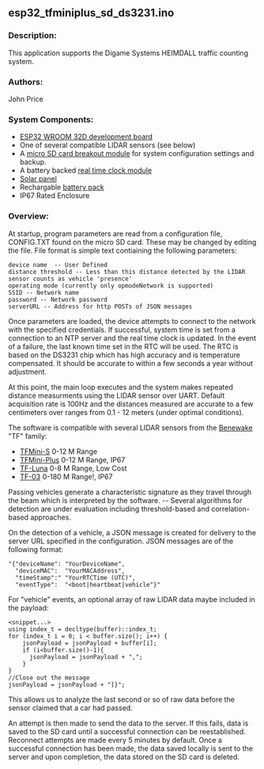 ## esp32_tfminiplus_sd_ds3231.ino

### Description:
This application supports the Digame Systems HEIMDALL traffic counting system. 

### Authors: 
John Price

### System Components:
* [ESP32 WROOM 32D development board](https://docs.espressif.com/projects/esp-idf/en/latest/esp32/hw-reference/esp32/get-started-devkitc.html)
* One of several compatible LIDAR sensors (see below)
* A [micro SD card breakout module](https://www.adafruit.com/product/254) for system configuration settings and backup.
* A battery backed [real time clock module](https://www.adafruit.com/product/3013)
* [Solar panel](https://voltaicsystems.com/9-watt-panel/)
* Rechargable [battery pack](https://voltaicsystems.com/v50/)
* IP67 Rated Enclosure

### Overview:

At startup, program parameters are read from a configuration file, CONFIG.TXT found on the micro SD card. These may be changed by editing the file. File format is simple text contiaining the following parameters: 

    device name  -- User Defined
    distance threshold -- Less than this distance detected by the LIDAR sensor counts as vehicle 'presence' 
    operating mode (currently only opmodeNetwork is supported)
    SSID -- Network name
    password -- Network password
    serverURL -- Address for http POSTs of JSON messages

Once parameters are loaded, the device attempts to connect to the network with the specified credentials. If successful, system time is set from a connection to an NTP server and the real time clock is updated. In the event of a failure, the last known time set in the RTC will be used. The RTC is based on the DS3231 chip which has high accuracy and is temperature compensated. It should be accurate to within a few seconds a year without adjustment.

At this point, the main loop executes and the system makes repeated distance measurments using the LIDAR sensor over UART. Default acquisition rate is 100Hz and the distances measured are accurate to a few centimeters over ranges from 0.1 - 12 meters (under optimal conditions).

The software is compatible with several LIDAR sensors from the [Benewake](http://en.benewake.com/) "TF" family: 
* [TFMini-S](http://en.benewake.com/product/detail/5c345e26e5b3a844c472329c.html) 0-12 M Range
* [TFMini-Plus](http://en.benewake.com/product/detail/5c345cd0e5b3a844c472329b.html) 0-12 M Range, IP67
* [TF-Luna](http://en.benewake.com/product/detail/5e1c1fd04d839408076b6255.html) 0-8 M Range, Low Cost
* [TF-03](http://en.benewake.com/product/detail/5c345cc2e5b3a844c472329a.html) 0-180 M Range!, IP67

Passing vehicles generate a characteristic signature as they travel through the beam which is interpreted by the software. -- Several algorithms for detection are under evaluation including threshold-based and correlation-based approaches.

On the detection of a vehicle, a JSON message is created for delivery to the server URL specified in the configuration. JSON messages are of the following format: 

    "{"deviceName": "YourDeviceName",
      "deviceMAC":  "YourMACAddress",
      "timeStamp":" "YourRTCTime (UTC)",
      "eventType":  "<boot|heartbeat|vehicle"}"
      
For "vehicle" events, an optional array of raw LIDAR data maybe included in the payload:
   
    <snippet...>
    using index_t = decltype(buffer)::index_t;
    for (index_t i = 0; i < buffer.size(); i++) {
        jsonPayload = jsonPayload + buffer[i]; 
        if (i<buffer.size()-1){ 
          jsonPayload = jsonPayload + ",";
        }
    }
    //Close out the message
    jsonPayload = jsonPayload + "]}";
          
This allows us to analyze the last second or so of raw data before the sensor claimed that a car had passed.

An attempt is then made to send the data to the server. If this fails, data is saved to the SD card until a successful connection can be reestablished. Reconnect attempts are made every 5 minutes by default. Once a successful connection has been made, the data saved locally is sent to the server and upon completion, the data stored on the SD card is deleted. 
    
    


